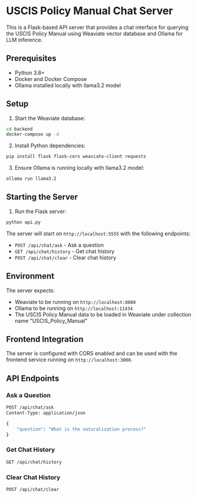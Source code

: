 # USCIS Policy Manual Chat Server

This is a Flask-based API server that provides a chat interface for querying the USCIS Policy Manual using Weaviate vector database and Ollama for LLM inference.

## Prerequisites

- Python 3.8+
- Docker and Docker Compose
- Ollama installed locally with llama3.2 model

## Setup

1. Start the Weaviate database:
```bash
cd backend
docker-compose up -d
```

2. Install Python dependencies:
```bash
pip install flask flask-cors weaviate-client requests
```

3. Ensure Ollama is running locally with llama3.2 model:
```bash
ollama run llama3.2
```

## Starting the Server

1. Run the Flask server:
```bash
python api.py
```

The server will start on `http://localhost:5555` with the following endpoints:
- `POST /api/chat/ask` - Ask a question
- `GET /api/chat/history` - Get chat history
- `POST /api/chat/clear` - Clear chat history

## Environment

The server expects:
- Weaviate to be running on `http://localhost:8080`
- Ollama to be running on `http://localhost:11434`
- The USCIS Policy Manual data to be loaded in Weaviate under collection name "USCIS_Policy_Manual"

## Frontend Integration

The server is configured with CORS enabled and can be used with the frontend service running on `http://localhost:3000`.

## API Endpoints

### Ask a Question
```bash
POST /api/chat/ask
Content-Type: application/json

{
    "question": "What is the naturalization process?"
}
```

### Get Chat History
```bash
GET /api/chat/history
```

### Clear Chat History
```bash
POST /api/chat/clear
```
